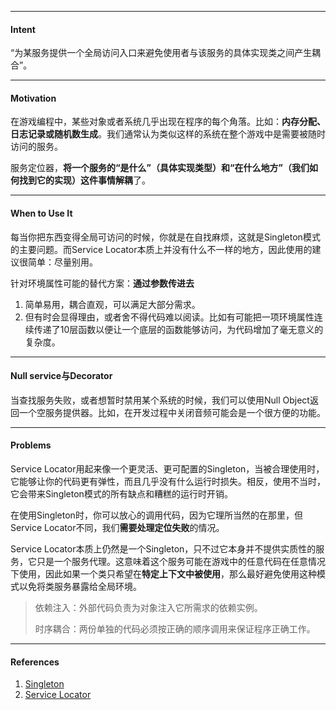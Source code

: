 
---

#### Intent

“为某服务提供一个全局访问入口来避免使用者与该服务的具体实现类之间产生耦合”。

---

#### Motivation

在游戏编程中，某些对象或者系统几乎出现在程序的每个角落。比如：**内存分配、日志记录或随机数生成**。我们通常认为类似这样的系统在整个游戏中是需要被随时访问的服务。

服务定位器，**将一个服务的“是什么”（具体实现类型）和“在什么地方”（我们如何找到它的实现）这件事情解耦**了。

---

#### When to Use It

每当你把东西变得全局可访问的时候，你就是在自找麻烦，这就是Singleton模式的主要问题。而Service Locator本质上并没有什么不一样的地方，因此使用的建议很简单：尽量别用。

针对环境属性可能的替代方案：**通过参数传进去**

1. 简单易用，耦合直观，可以满足大部分需求。
2. 但有时会显得理由，或者舍不得代码难以阅读。比如有可能把一项环境属性连续传递了10层函数以便让一个底层的函数能够访问，为代码增加了毫无意义的复杂度。

---

#### Null service与Decorator

当查找服务失败，或者想暂时禁用某个系统的时候，我们可以使用Null Object返回一个空服务提供器。比如，在开发过程中关闭音频可能会是一个很方便的功能。

---

#### Problems

Service Locator用起来像一个更灵活、更可配置的Singleton，当被合理使用时，它能够让你的代码更有弹性，而且几乎没有什么运行时损失。相反，使用不当时，它会带来Singleton模式的所有缺点和糟糕的运行时开销。

在使用Singleton时，你可以放心的调用代码，因为它理所当然的在那里，但Service Locator不同，我们**需要处理定位失败**的情况。

Service Locator本质上仍然是一个Singleton，只不过它本身并不提供实质性的服务，它只是一个服务代理。这意味着这个服务可能在游戏中的任意代码在任意情况下使用，因此如果一个类只希望在**特定上下文中被使用**，那么最好避免使用这种模式以免将类服务暴露给全局环境。

> 依赖注入：外部代码负责为对象注入它所需求的依赖实例。
>
> 时序耦合：两份单独的代码必须按正确的顺序调用来保证程序正确工作。

---

#### References

1. [Singleton](http://gameprogrammingpatterns.com/singleton.html)
2. [Service Locator](http://gameprogrammingpatterns.com/service-locator.html)



